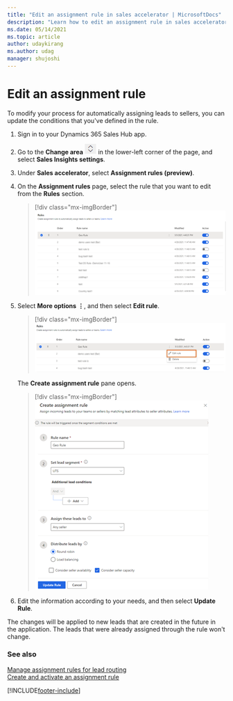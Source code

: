 ```yaml
---
title: "Edit an assignment rule in sales accelerator | MicrosoftDocs"
description: "Learn how to edit an assignment rule in sales accelerator."
ms.date: 05/14/2021
ms.topic: article
author: udaykirang
ms.author: udag
manager: shujoshi
---
```


# Edit an assignment rule

To modify your process for automatically assigning leads to sellers, you can update the conditions that you've defined in the rule.

1.	Sign in to your Dynamics 365 Sales Hub app.

2.	Go to the **Change area** ![change area](media/change-area-icon.png) in the lower-left corner of the page, and select **Sales Insights settings**.

3.	Under **Sales accelerator**, select **Assignment rules (preview)**.

4.	On the **Assignment rules** page, select the rule that you want to edit from the **Rules** section.   

    >[!div class="mx-imgBorder"]
    >![Rules section](media/sa-ar-rule-section.png "Rules section")   

5.	Select **More options** **&vellip;**, and then select **Edit rule**.   

    >[!div class="mx-imgBorder"]
    >![Select the edit rule option](media/sa-ar-select-edit-rule.png "Select the edit rule option")    

    The **Create assignment rule** pane opens.

    >[!div class="mx-imgBorder"]
    >![Edit assignment rule pane](media/sa-ar-edit-rule-pane.png "Edit assignment rule pane")    

6.	Edit the information according to your needs, and then select **Update Rule**.

The changes will be applied to new leads that are created in the future in the application. The leads that were already assigned through the rule won't change.

### See also

[Manage assignment rules for lead routing](create-manage-assignment-rules-lead-routing.md)    
[Create and activate an assignment rule](create-and-activate-assignment-rule.md)

[!INCLUDE[footer-include](../includes/footer-banner.md)]
